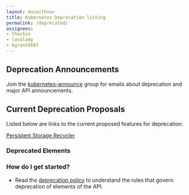 ```yaml
---
layout: docwithnav
title: Kubernetes Deprecation listing
permalink: /deprecated/
assignees:
- thockin
- lavalamp
- bgrant0607
---
```


## Deprecation Announcements

Join the [kubernetes-announce](https://groups.google.com/forum/#!forum/kubernetes-announce) group for emails about deprecation and major API announcements.

## Current Deprecation Proposals

Listed below are links to the current proposed features for deprecation:

[Persistent Storage Recycler](https://github.com/kubernetes/kubernetes.github.io/blob/master/docs/deprecated/pv-recycler.md)

### Deprecated Elements


### How do I get started?

- Read the [deprecation policy](https://github.com/kubernetes/kubernetes.github.io/blob/master/docs/deprecation-policy.md) to 
understand the rules that govern deprecation of elements of the API.
